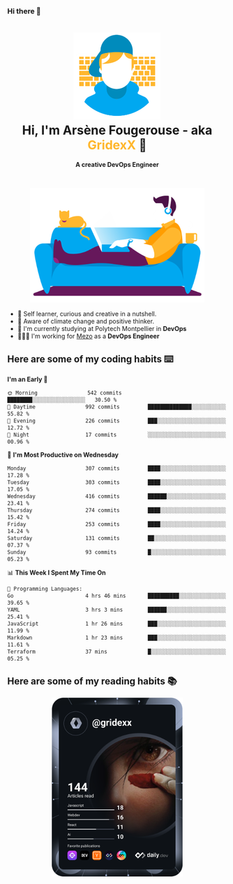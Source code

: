 ### Hi there 👋

<!--
**GridexX/gridexx** is a ✨ _special_ ✨ repository because its `README.md` (this file) appears on your GitHub profile.

Here are some ideas to get you started:

- 🔭 I’m currently working on ...
- 🌱 I’m currently learning ...
- 👯 I’m looking to collaborate on ...
- 🤔 I’m looking for help with ...
- 💬 Ask me about ...
- 📫 How to reach me: ...
- 😄 Pronouns: ...
- ⚡ Fun fact: ...
-->


<!-- Header -->
<h1 align="center">
  <img src="./images/user_profile.png" width="200">
  <br>
  Hi, I'm Arsène Fougerouse - aka <span style="color:#ffb72e">GridexX</span> 👋
</h1>


<p align="center">
  <b>A creative DevOps Engineer </b>
</p>
<br/>
<p align="center">
  <img src="./images/man_couch.png" width="400">
</p>

- 🎨 Self learner, curious and creative in a nutshell. 
- 🌱 Aware of climate change and positive thinker.
- 📕 I'm currently studying at Polytech Montpellier in **DevOps**
- 👨🏻‍💻 I'm working for [Mezo](https://meso-lr.umontpellier.fr/) as a **DevOps Engineer**


## Here are some of my coding habits ⌨️

<!-- Add a section about tech and Ops stack
  Like this one : https://github.com/Xanthus58#-tech-stack
-->
<!--START_SECTION:waka-->
**I'm an Early 🐤** 

```text
🌞 Morning                542 commits         ████████░░░░░░░░░░░░░░░░░   30.50 % 
🌆 Daytime                992 commits         ██████████████░░░░░░░░░░░   55.82 % 
🌃 Evening                226 commits         ███░░░░░░░░░░░░░░░░░░░░░░   12.72 % 
🌙 Night                  17 commits          ░░░░░░░░░░░░░░░░░░░░░░░░░   00.96 % 
```
📅 **I'm Most Productive on Wednesday** 

```text
Monday                   307 commits         ████░░░░░░░░░░░░░░░░░░░░░   17.28 % 
Tuesday                  303 commits         ████░░░░░░░░░░░░░░░░░░░░░   17.05 % 
Wednesday                416 commits         ██████░░░░░░░░░░░░░░░░░░░   23.41 % 
Thursday                 274 commits         ████░░░░░░░░░░░░░░░░░░░░░   15.42 % 
Friday                   253 commits         ████░░░░░░░░░░░░░░░░░░░░░   14.24 % 
Saturday                 131 commits         ██░░░░░░░░░░░░░░░░░░░░░░░   07.37 % 
Sunday                   93 commits          █░░░░░░░░░░░░░░░░░░░░░░░░   05.23 % 
```


📊 **This Week I Spent My Time On** 

```text
💬 Programming Languages: 
Go                       4 hrs 46 mins       ██████████░░░░░░░░░░░░░░░   39.65 % 
YAML                     3 hrs 3 mins        ██████░░░░░░░░░░░░░░░░░░░   25.41 % 
JavaScript               1 hr 26 mins        ███░░░░░░░░░░░░░░░░░░░░░░   11.99 % 
Markdown                 1 hr 23 mins        ███░░░░░░░░░░░░░░░░░░░░░░   11.61 % 
Terraform                37 mins             █░░░░░░░░░░░░░░░░░░░░░░░░   05.25 % 
```


<!--END_SECTION:waka-->

## Here are some of my reading habits 📚
<div  align="center">
  <img src="./images/devcard.svg" width="300">
</div>
